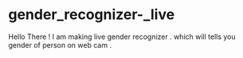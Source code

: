 # gender_recognizer-_live
Hello There ! I am making live gender recognizer . which will tells you gender of person on web cam . 
